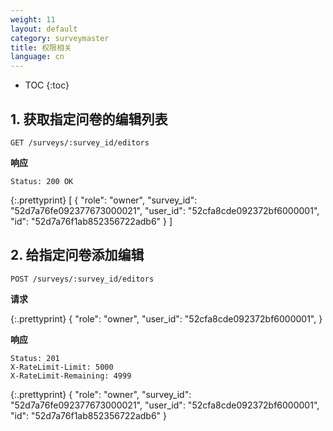 ```yaml
---
weight: 11
layout: default
category: surveymaster
title: 权限相关
language: cn
---
```


* TOC
{:toc}

## 1. 获取指定问卷的编辑列表
    GET /surveys/:survey_id/editors

**响应**

    Status: 200 OK

{:.prettyprint}
    [
        {
            "role": "owner",
            "survey_id": "52d7a76fe092377673000021",
            "user_id": "52cfa8cde092372bf6000001",
            "id": "52d7a76f1ab852356722adb6"
        }
    ]


## 2. 给指定问卷添加编辑
    POST /surveys/:survey_id/editors


**请求**

{:.prettyprint}
    {
        "role": "owner",
        "user_id": "52cfa8cde092372bf6000001",
    }


**响应**

    Status: 201
    X-RateLimit-Limit: 5000
    X-RateLimit-Remaining: 4999

{:.prettyprint}
    {
        "role": "owner",
        "survey_id": "52d7a76fe092377673000021",
        "user_id": "52cfa8cde092372bf6000001",
        "id": "52d7a76f1ab852356722adb6"
    }
